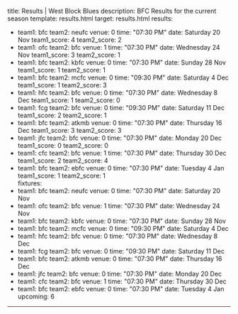 title: Results | West Block Blues
description: BFC Results for the current season
template: results.html
target: results.html
results:
  - team1: bfc
    team2: neufc
    venue: 0
    time: "07:30 PM"
    date: Saturday 20 Nov
    team1_score: 4
    team2_score: 2
  - team1: ofc
    team2: bfc
    venue: 1
    time: "07:30 PM"
    date: Wednesday 24 Nov
    team1_score: 3
    team2_score: 1
  - team1: bfc
    team2: kbfc
    venue: 0
    time: "07:30 PM"
    date: Sunday 28 Nov
    team1_score: 1
    team2_score: 1
  - team1: bfc
    team2: mcfc
    venue: 0
    time: "09:30 PM"
    date: Saturday 4 Dec
    team1_score: 1
    team2_score: 3
  - team1: hfc
    team2: bfc
    venue: 0
    time: "07:30 PM"
    date: Wednesday 8 Dec
    team1_score: 1
    team2_score: 0
  - team1: fcg
    team2: bfc
    venue: 0
    time: "09:30 PM"
    date: Saturday 11 Dec
    team1_score: 2
    team2_score: 1
  - team1: bfc
    team2: atkmb
    venue: 0
    time: "07:30 PM"
    date: Thursday 16 Dec
    team1_score: 3
    team2_score: 3
  - team1: jfc
    team2: bfc
    venue: 0
    time: "07:30 PM"
    date: Monday 20 Dec
    team1_score: 0
    team2_score: 0
  - team1: cfc
    team2: bfc
    venue: 1
    time: "07:30 PM"
    date: Thursday 30 Dec
    team1_score: 2
    team2_score: 4
  - team1: bfc
    team2: ebfc
    venue: 0
    time: "07:30 PM"
    date: Tuesday 4 Jan
    team1_score: 1
    team2_score: 1  
fixtures:
  - team1: bfc
    team2: neufc
    venue: 0
    time: "07:30 PM"
    date: Saturday 20 Nov
  - team1: ofc
    team2: bfc
    venue: 1
    time: "07:30 PM"
    date: Wednesday 24 Nov
  - team1: bfc
    team2: kbfc
    venue: 0
    time: "07:30 PM"
    date: Sunday 28 Nov
  - team1: bfc
    team2: mcfc
    venue: 0
    time: "09:30 PM"
    date: Saturday 4 Dec
  - team1: hfc
    team2: bfc
    venue: 0
    time: "07:30 PM"
    date: Wednesday 8 Dec
  - team1: fcg
    team2: bfc
    venue: 0
    time: "09:30 PM"
    date: Saturday 11 Dec
  - team1: bfc
    team2: atkmb
    venue: 0
    time: "07:30 PM"
    date: Thursday 16 Dec
  - team1: jfc
    team2: bfc
    venue: 0
    time: "07:30 PM"
    date: Monday 20 Dec
  - team1: cfc
    team2: bfc
    venue: 1
    time: "07:30 PM"
    date: Thursday 30 Dec
  - team1: bfc
    team2: ebfc
    venue: 0
    time: "07:30 PM"
    date: Tuesday 4 Jan
upcoming: 6         
---


